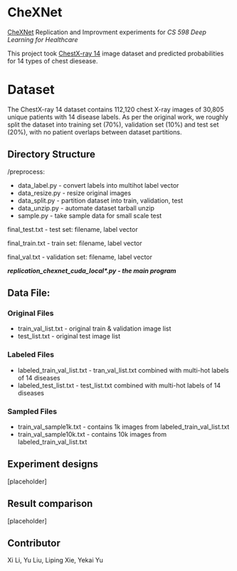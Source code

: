 # CheXNet
[CheXNet](https://stanfordmlgroup.github.io/projects/chexnet/) Replication and Improvment experiments for *CS 598 Deep Learning for Healthcare*

This project took [ChestX-ray 14](https://openaccess.thecvf.com/content_cvpr_2017/papers/Wang_ChestX-ray8_Hospital-Scale_Chest_CVPR_2017_paper.pdf) image dataset and predicted probabilities for 14 types of chest diesease.

# Dataset

The ChestX-ray 14 dataset contains 112,120 chest X-ray images of 30,805 unique patients with 14 disease labels. As per the original work, we roughly split the dataset into training set (70%), validation set (10%) and test set (20%), with no patient overlaps between dataset partitions. 

## Directory Structure
/preprocess:
  - data_label.py - convert labels into multihot label vector
  - data_resize.py - resize original images
  - data_split.py - partition dataset into train, validation, test
  - data_unzip.py - automate dataset tarball unzip
  - <span>sample.py</span> - take sample data for small scale test

final_test.txt - test set: filename, label vector

final_train.txt - train set: filename, label vector

final_val.txt - validation set: filename, label vector

***replication_chexnet_cuda_local\*.py - the main program***

## Data File:
### Original Files
- train_val_list.txt - original train & validation image list
- test_list.txt - original test image list 
### Labeled Files
- labeled_train_val_list.txt - tran_val_list.txt combined with multi-hot labels of 14 diseases
- labeled_test_list.txt - test_list.txt combined with multi-hot labels of 14 diseases
### Sampled Files
- train_val_sample1k.txt - contains 1k images from labeled_train_val_list.txt
- train_val_sample10k.txt - contains 10k images from labeled_train_val_list.txt

## Experiment designs
[placeholder]

## Result comparison
[placeholder]

## Contributor
Xi Li, Yu Liu, Liping Xie, Yekai Yu


